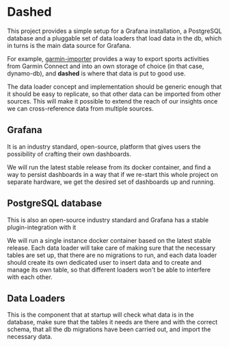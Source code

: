 # Dashed

This project provides a simple setup for a Grafana installation, a PostgreSQL database and
a pluggable set of data loaders that load data in the db, which in turns is the main data source
for Grafana.

For example, [garmin-importer][garmin-importer] provides a way to export sports activities from Garmin Connect and into
an own storage of choice (in that case, dynamo-db), and **dashed** is where that data is put to good use.

The data loader concept and implementation should be generic enough that it should be easy to replicate, so that other
data can be imported from other sources. This will make it possible to extend the reach of our insights once we can
cross-reference data from multiple sources.


## Grafana

It is an industry standard, open-source, platform that gives users the possibility of crafting
their own dashboards.

We will run the latest stable release from its docker container, and find a way to persist
dashboards in a way that if we re-start this whole project on separate hardware, we get the
desired set of dashboards up and running.


## PostgreSQL database

This is also an open-source industry standard and Grafana has a stable plugin-integration with it

We will run a single instance docker container based on the latest stable release. Each data loader
will take care of making sure that the necessary tables are set up, that there are no migrations to
run, and each data loader should create its own dedicated user to insert data and to create and
manage its own table, so that different loaders won't be able to interfere with each other.


## Data Loaders

This is the component that at startup will check what data is in the database, make sure that the
tables it needs are there and with the correct schema, that all the db migrations have been carried
out, and import the necessary data.


[garmin-importer]: https://github.com/lancerinf/garmin-importer
